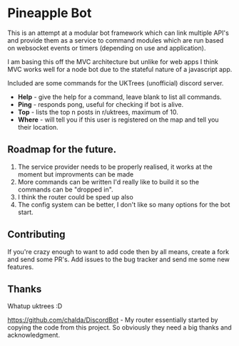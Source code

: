 # Pineapple Bot

 This is an attempt at a modular bot framework which can link multiple API's and provide them as a service to
 command modules which are run based on websocket events or timers (depending on use and application).

 I am basing this off the MVC architecture but unlike for web apps I think MVC works well for a node bot due to the
 stateful nature of a javascript app.

 Included are some commands for the UKTrees (unofficial) discord server.

 - **Help** - give the help for a command, leave blank to list all commands.
 - **Ping** - responds pong, useful for checking if bot is alive.
 - **Top** - lists the top n posts in r/uktrees, maximum of 10.
 - **Where** - will tell you if this user is registered on the map and tell you their location.

 ## Roadmap for the future.

 1. The service provider needs to be properly realised, it works at the moment but improvments can be made
 2. More commands can be written I'd really like to build it so the commands can be "dropped in".
 3. I think the router could be sped up also
 4. The config system can be better, I don't like so many options for the bot start.
 
 ## Contributing
 
 If you're crazy enough to want to add code then by all means, create a fork and send some PR's.
 Add issues to the bug tracker and send me some new features.
  
 ## Thanks
 Whatup uktrees :D
 
 https://github.com/chalda/DiscordBot - My router essentially started by copying the code from this project.
 So obviously they need a big thanks and acknowledgment.
 
 
